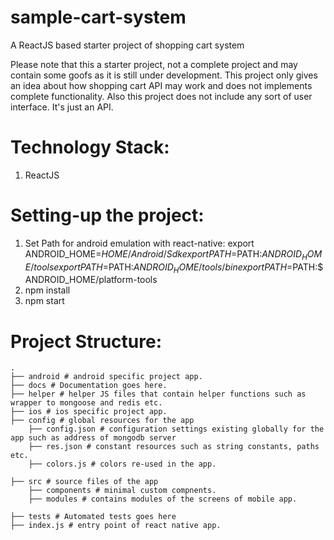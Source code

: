 # sample-cart-system
A ReactJS based starter project of shopping cart system

Please note that this a starter project, not a complete project and may contain some goofs as it is still under development. This project only gives an idea about how shopping cart API may work and does not implements complete functionality. Also this project does not include any sort of user interface. It's just an API.

# Technology Stack:
1. ReactJS

# Setting-up the project:
1. Set Path for android emulation with react-native:
	export ANDROID_HOME=$HOME/Android/Sdk
	export PATH=$PATH:$ANDROID_HOME/tools
	export PATH=$PATH:$ANDROID_HOME/tools/bin
	export PATH=$PATH:$ANDROID_HOME/platform-tools
2. npm install
3. npm start

# Project Structure:
	.
	├── android # android specific project app.
	├── docs # Documentation goes here.
	├── helper # helper JS files that contain helper functions such as wrapper to mongoose and redis etc.
	├── ios # ios specific project app.
	├── config # global resources for the app
		├── config.json # configuration settings existing globally for the app such as address of mongodb server
		├── res.json # constant resources such as string constants, paths etc.
		├── colors.js # colors re-used in the app.

	├── src # source files of the app
		├── components # minimal custom compnents.
		├── modules # contains modules of the screens of mobile app.

	├── tests # Automated tests goes here
	├── index.js # entry point of react native app.

